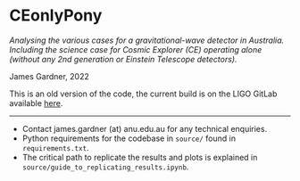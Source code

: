 # CEonlyPony
*Analysing the various cases for a gravitational-wave detector in Australia. Including the science case for Cosmic Explorer (CE) operating alone (without any 2nd generation or Einstein Telescope detectors).*

James Gardner, 2022

This is an old version of the code, the current build is on the LIGO GitLab available [here](https://git.ligo.org/jameswalter.gardner/CEonlyPony).

---
- Contact james.gardner (at) anu.edu.au for any technical enquiries.
- Python requirements for the codebase in `source/` found in `requirements.txt`.
- The critical path to replicate the results and plots is explained in `source/guide_to_replicating_results.ipynb`.
